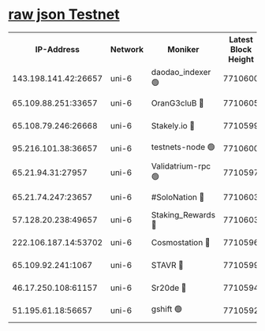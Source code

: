 [raw json Testnet](https://rpc-check.junot.stavr.tech/junot/rpc-junot-result.json)
=


<table><tr><th>IP-Address</th><th>Network</th><th>Moniker</th><th>Latest Block Height</th><th>Earliest Block Height</th><th>Catching Up</th><th>Tx Index</th><th>Voting Power</th><th>Scan Time</th></tr><tr><td>143.198.141.42:26657</td><td>uni-6</td><td>daodao_indexer 🟢</td><td>7710600</td><td>1</td><td>False</td><td>off</td><td>0</td><td>2024-02-05T14:36:55.717866815UTC</td></tr><tr><td>65.109.88.251:33657</td><td>uni-6</td><td>OranG3cluB 🔴</td><td>7710605</td><td>1138541</td><td>False</td><td>on</td><td>11</td><td>2024-02-05T14:37:00.552303842UTC</td></tr><tr><td>65.108.79.246:26668</td><td>uni-6</td><td>Stakely.io 🔴</td><td>7710599</td><td>1570872</td><td>False</td><td>on</td><td>1766821</td><td>2024-02-05T14:36:45.869037178UTC</td></tr><tr><td>95.216.101.38:36657</td><td>uni-6</td><td>testnets-node 🟢</td><td>7710600</td><td>1615130</td><td>False</td><td>on</td><td>0</td><td>2024-02-05T14:36:48.233988447UTC</td></tr><tr><td>65.21.94.31:27957</td><td>uni-6</td><td>Validatrium-rpc 🟢</td><td>7710597</td><td>2943363</td><td>False</td><td>on</td><td>0</td><td>2024-02-05T14:36:40.956916121UTC</td></tr><tr><td>65.21.74.247:23657</td><td>uni-6</td><td>#SoloNation 🔴</td><td>7710603</td><td>5208001</td><td>False</td><td>on</td><td>112</td><td>2024-02-05T14:36:54.733208860UTC</td></tr><tr><td>57.128.20.238:49657</td><td>uni-6</td><td>Staking_Rewards 🔴</td><td>7710603</td><td>6514618</td><td>False</td><td>on</td><td>1008</td><td>2024-02-05T14:36:55.998140024UTC</td></tr><tr><td>222.106.187.14:53702</td><td>uni-6</td><td>Cosmostation 🔴</td><td>7710596</td><td>7473037</td><td>False</td><td>on</td><td>109003</td><td>2024-02-05T14:36:38.549392878UTC</td></tr><tr><td>65.109.92.241:1067</td><td>uni-6</td><td>STAVR 🔴</td><td>7710599</td><td>7502372</td><td>False</td><td>on</td><td>6054</td><td>2024-02-05T14:36:45.540171088UTC</td></tr><tr><td>46.17.250.108:61157</td><td>uni-6</td><td>Sr20de 🔴</td><td>7710594</td><td>7533733</td><td>False</td><td>on</td><td>37</td><td>2024-02-05T14:36:32.904903409UTC</td></tr><tr><td>51.195.61.18:56657</td><td>uni-6</td><td>gshift 🟢</td><td>7710592</td><td>7691417</td><td>False</td><td>on</td><td>0</td><td>2024-02-05T14:36:26.257621577UTC</td></tr></table>